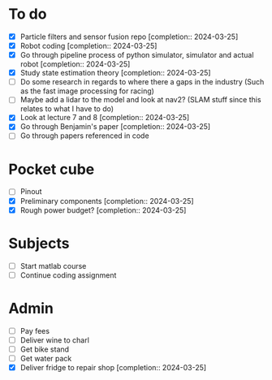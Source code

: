 # To do
- [x] Particle filters and sensor fusion repo  [completion:: 2024-03-25]
- [x] Robot coding  [completion:: 2024-03-25]
- [x] Go through pipeline process of python simulator, simulator and actual robot  [completion:: 2024-03-25]
- [x] Study state estimation theory  [completion:: 2024-03-25]
- [ ] Do some research in regards to where there a gaps in the industry (Such as the fast image processing for racing)
- [ ] Maybe add a lidar to the model and look at nav2? (SLAM stuff since this relates to what I have to do)
- [x] Look at lecture 7 and 8  [completion:: 2024-03-25]
- [x] Go through Benjamin's paper  [completion:: 2024-03-25]
- [ ] Go through papers referenced in code
# Pocket cube
- [ ] Pinout
- [x] Preliminary components  [completion:: 2024-03-25]
- [x] Rough power budget?  [completion:: 2024-03-25]
# Subjects
- [ ] Start matlab course
- [ ] Continue coding assignment
# Admin
- [ ] Pay fees
- [ ] Deliver wine to charl
- [ ] Get bike stand
- [ ] Get water pack
- [x] Deliver fridge to repair shop  [completion:: 2024-03-25]